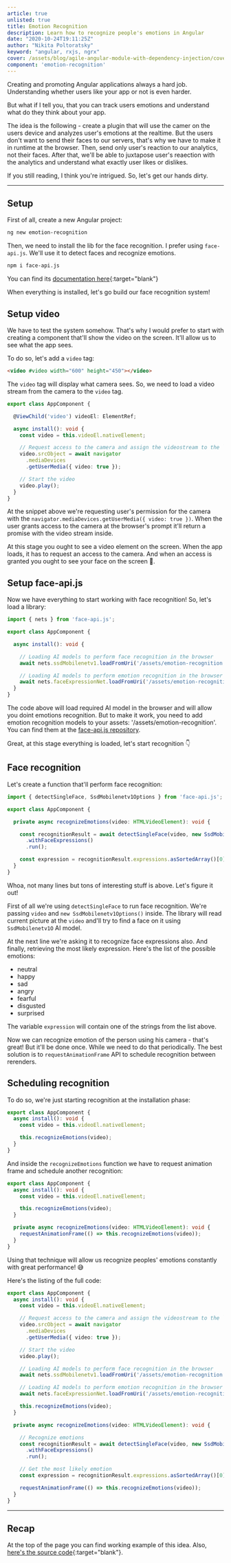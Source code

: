 ```yaml
---
article: true
unlisted: true
title: Emotion Recognition
description: Learn how to recognize people's emotions in Angular
date: "2020-10-24T19:11:25Z"
author: "Nikita Poltoratsky"
keyword: "angular, rxjs, ngrx"
cover: /assets/blog/agile-angular-module-with-dependency-injection/cover.jpg
component: 'emotion-recognition'
---
```


Creating and promoting Angular applications always a hard job. Understanding whether users like your app or not is even harder.

But what if I tell you, that you can track users emotions and understand what do they think about your app.

The idea is the following - create a plugin that will use the camer on the users device and analyzes user's emotions at the realtime.
But the users don't want to send their faces to our servers, that's why we have to make it in runtime at the browser.
Then, send only user's reaction to our analytics, not their faces.
After that, we'll be able to juxtapose user's reaection with the analytics and understand what exactly user likes or dislikes.

If you still reading, I think you're intrigued.
So, let's get our hands dirty.

---

## Setup

First of all, create a new Angular project:

```bash
ng new emotion-recognition
```

Then, we need to install the lib for the face recognition.
I prefer using `face-api.js`.
We'll use it to detect faces and recognize emotions. 

```bash
npm i face-api.js
```

You can find its [documentation here](https://github.com/justadudewhohacks/face-api.js){:target="blank"}

When everything is installed, let's go build our face recognition system!

## Setup video

We have to test the system somehow. That's why I would prefer to start with creating a component that'll show the video on the screen. It'll allow us to see what the app sees.

To do so, let's add a `video` tag:

```html
<video #video width="600" height="450"></video>
```

The `video` tag will display what camera sees.
So, we need to load a video stream from the camera to the `video` tag.

```typescript
export class AppComponent {

  @ViewChild('video') videoEl: ElementRef;

  async install(): void {
    const video = this.videoEl.nativeElement;

    // Request access to the camera and assign the videostream to the `video` el
    video.srcObject = await navigator
      .mediaDevices
      .getUserMedia({ video: true });

    // Start the video
    video.play();
  }
}
```

At the snippet above we're requesting user's permission for the camera with the `navigator.mediaDevices.getUserMedia({ video: true })`. When the user grants access to the camera at the browser's prompt it'll return a promise with the video stream inside.

At this stage you ought to see a video element on the screen. When the app loads, it has to request an access to the camera. And when an access is granted you ought to see your face on the screen 🥳.

## Setup face-api.js

Now we have everything to start working with face recognition!
So, let's load a library:

```typescript
import { nets } from 'face-api.js';

export class AppComponent {

  async install(): void {

    // Loading AI models to perform face recognition in the browser
    await nets.ssdMobilenetv1.loadFromUri('/assets/emotion-recognition');

    // Loading AI models to perform emotion recognition in the browser
    await nets.faceExpressionNet.loadFromUri('/assets/emotion-recognition');
  }
}
```

The code above will load required AI model in the browser and will allow you doint emotions recognition. 
But to make it work, you need to add emotion recognition models to your assets: '/assets/emotion-recognition'.
You can find them at the [face-api.js repository](https://github.com/justadudewhohacks/face-api.js/tree/master/weights).

Great, at this stage everything is loaded, let's start recognition 👇

## Face recognition

Let's create a function that'll perform face recognition:

```typescript
import { detectSingleFace, SsdMobilenetv1Options } from 'face-api.js';

export class AppComponent {

  private async recognizeEmotions(video: HTMLVideoElement): void {

    const recognitionResult = await detectSingleFace(video, new SsdMobilenetv1Options())
      .withFaceExpressions()
      .run();

    const expression = recognitionResult.expressions.asSortedArray()[0].expression;
  }
}
```

Whoa, not many lines but tons of interesting stuff is above. Let's figure it out!

First of all we're using `detectSingleFace` to run face recognition.
We're passing `video` and `new SsdMobilenetv1Options()` inside.
The library will read current picture at the `video` and'll try to find a face on it using `SsdMobilenetv1O` AI model.

At the next line we're asking it to recognize face expressions also. And finally, retrieving the most likely expression. Here's the list of the possible emotions:

- neutral
- happy
- sad
- angry
- fearful
- disgusted
- surprised 

The variable `expression` will contain one of the strings from the list above.

Now we can recognize emotion of the person using his camera - that's great! But it'll be done once. While we need to do that periodically. The best solution is to `requestAnimationFrame` API to schedule recognition between rerenders.

## Scheduling recognition

To do so, we're just starting recognition at the installation phase:

```typescript
export class AppComponent {
  async install(): void {
    const video = this.videoEl.nativeElement;

    this.recognizeEmotions(video);
  }
}
```

And inside the `recognizeEmotions` function we have to request animation frame and schedule another recognition:

```typescript
export class AppComponent {
  async install(): void {
    const video = this.videoEl.nativeElement;

    this.recognizeEmotions(video);
  }

  private async recognizeEmotions(video: HTMLVideoElement): void {
    requestAnimationFrame(() => this.recognizeEmotions(video));
  }
}
```

Using that technique will allow us recognize peoples' emotions constantly with great performance! 😅

Here's the listing of the full code:

```typescript
export class AppComponent {
  async install(): void {
    const video = this.videoEl.nativeElement;

    // Request access to the camera and assign the videostream to the `video` el
    video.srcObject = await navigator
      .mediaDevices
      .getUserMedia({ video: true });

    // Start the video
    video.play();

    // Loading AI models to perform face recognition in the browser
    await nets.ssdMobilenetv1.loadFromUri('/assets/emotion-recognition');

    // Loading AI models to perform emotion recognition in the browser
    await nets.faceExpressionNet.loadFromUri('/assets/emotion-recognition');

    this.recognizeEmotions(video);
  }

  private async recognizeEmotions(video: HTMLVideoElement): void {

    // Recognize emotions
    const recognitionResult = await detectSingleFace(video, new SsdMobilenetv1Options())
      .withFaceExpressions()
      .run();

    // Get the most likely emotion
    const expression = recognitionResult.expressions.asSortedArray()[0].expression;

    requestAnimationFrame(() => this.recognizeEmotions(video));
  }
}
```

---

## Recap

At the top of the page you can find working example of this idea. Also, [here's the source code](https://github.com/Tibing/howtomake.software/tree/master/projects/emotion-control/src/lib){:target="blank"}.

